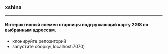 ### xshina  
___  
#### Интерактивный элемен старницы подгружающий карту 2GIS по выбранным адрессам.  

* клонируйте репозиторий  
* запустите сборку( localhost:7070)

